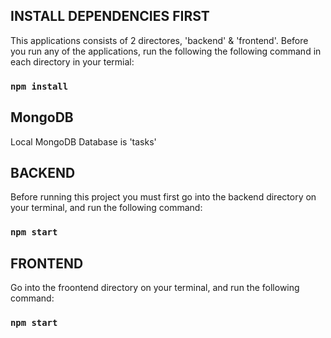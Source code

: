
## INSTALL DEPENDENCIES FIRST
This applications consists of 2 directores, 'backend' & 'frontend'.
Before you run any of the applications, run the following the following command in each directory in your termial:

### `npm install`

## MongoDB

Local MongoDB Database is 'tasks'

## BACKEND

Before running this project you must first go into the backend directory on your terminal, and run the following command:

### `npm start`


## FRONTEND

Go into the froontend directory on your terminal, and run the following command:

### `npm start`